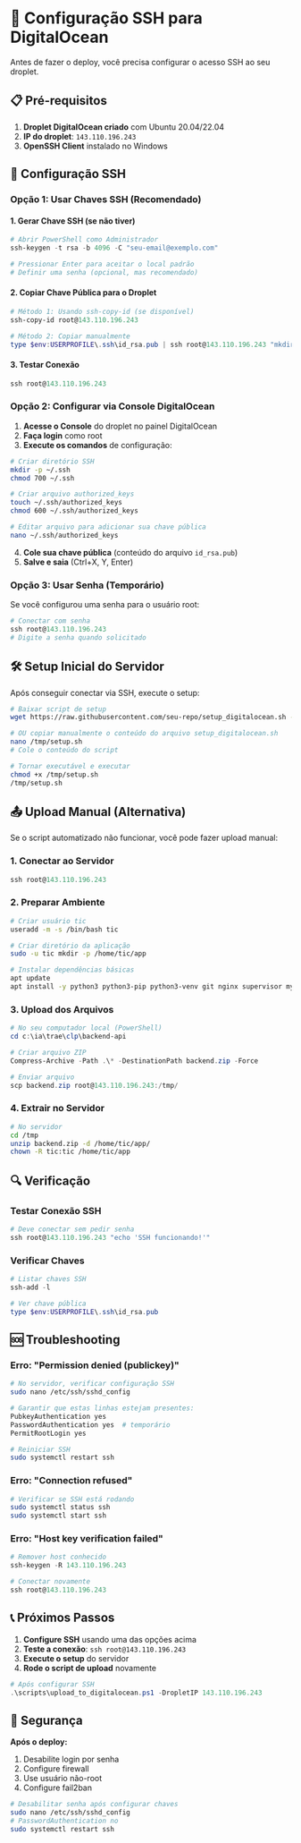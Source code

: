 # 🔑 Configuração SSH para DigitalOcean

Antes de fazer o deploy, você precisa configurar o acesso SSH ao seu droplet.

## 📋 Pré-requisitos

1. **Droplet DigitalOcean criado** com Ubuntu 20.04/22.04
2. **IP do droplet**: `143.110.196.243`
3. **OpenSSH Client** instalado no Windows

## 🔧 Configuração SSH

### Opção 1: Usar Chaves SSH (Recomendado)

#### 1. Gerar Chave SSH (se não tiver)
```powershell
# Abrir PowerShell como Administrador
ssh-keygen -t rsa -b 4096 -C "seu-email@exemplo.com"

# Pressionar Enter para aceitar o local padrão
# Definir uma senha (opcional, mas recomendado)
```

#### 2. Copiar Chave Pública para o Droplet
```powershell
# Método 1: Usando ssh-copy-id (se disponível)
ssh-copy-id root@143.110.196.243

# Método 2: Copiar manualmente
type $env:USERPROFILE\.ssh\id_rsa.pub | ssh root@143.110.196.243 "mkdir -p ~/.ssh && cat >> ~/.ssh/authorized_keys"
```

#### 3. Testar Conexão
```powershell
ssh root@143.110.196.243
```

### Opção 2: Configurar via Console DigitalOcean

1. **Acesse o Console** do droplet no painel DigitalOcean
2. **Faça login** como root
3. **Execute os comandos** de configuração:

```bash
# Criar diretório SSH
mkdir -p ~/.ssh
chmod 700 ~/.ssh

# Criar arquivo authorized_keys
touch ~/.ssh/authorized_keys
chmod 600 ~/.ssh/authorized_keys

# Editar arquivo para adicionar sua chave pública
nano ~/.ssh/authorized_keys
```

4. **Cole sua chave pública** (conteúdo do arquivo `id_rsa.pub`)
5. **Salve e saia** (Ctrl+X, Y, Enter)

### Opção 3: Usar Senha (Temporário)

Se você configurou uma senha para o usuário root:

```powershell
# Conectar com senha
ssh root@143.110.196.243
# Digite a senha quando solicitado
```

## 🛠️ Setup Inicial do Servidor

Após conseguir conectar via SSH, execute o setup:

```bash
# Baixar script de setup
wget https://raw.githubusercontent.com/seu-repo/setup_digitalocean.sh -O /tmp/setup.sh

# OU copiar manualmente o conteúdo do arquivo setup_digitalocean.sh
nano /tmp/setup.sh
# Cole o conteúdo do script

# Tornar executável e executar
chmod +x /tmp/setup.sh
/tmp/setup.sh
```

## 📤 Upload Manual (Alternativa)

Se o script automatizado não funcionar, você pode fazer upload manual:

### 1. Conectar ao Servidor
```powershell
ssh root@143.110.196.243
```

### 2. Preparar Ambiente
```bash
# Criar usuário tic
useradd -m -s /bin/bash tic

# Criar diretório da aplicação
sudo -u tic mkdir -p /home/tic/app

# Instalar dependências básicas
apt update
apt install -y python3 python3-pip python3-venv git nginx supervisor mysql-server
```

### 3. Upload dos Arquivos
```powershell
# No seu computador local (PowerShell)
cd c:\ia\trae\clp\backend-api

# Criar arquivo ZIP
Compress-Archive -Path .\* -DestinationPath backend.zip -Force

# Enviar arquivo
scp backend.zip root@143.110.196.243:/tmp/
```

### 4. Extrair no Servidor
```bash
# No servidor
cd /tmp
unzip backend.zip -d /home/tic/app/
chown -R tic:tic /home/tic/app
```

## 🔍 Verificação

### Testar Conexão SSH
```powershell
# Deve conectar sem pedir senha
ssh root@143.110.196.243 "echo 'SSH funcionando!'"
```

### Verificar Chaves
```powershell
# Listar chaves SSH
ssh-add -l

# Ver chave pública
type $env:USERPROFILE\.ssh\id_rsa.pub
```

## 🆘 Troubleshooting

### Erro: "Permission denied (publickey)"
```bash
# No servidor, verificar configuração SSH
sudo nano /etc/ssh/sshd_config

# Garantir que estas linhas estejam presentes:
PubkeyAuthentication yes
PasswordAuthentication yes  # temporário
PermitRootLogin yes

# Reiniciar SSH
sudo systemctl restart ssh
```

### Erro: "Connection refused"
```bash
# Verificar se SSH está rodando
sudo systemctl status ssh
sudo systemctl start ssh
```

### Erro: "Host key verification failed"
```powershell
# Remover host conhecido
ssh-keygen -R 143.110.196.243

# Conectar novamente
ssh root@143.110.196.243
```

## 📞 Próximos Passos

1. **Configure SSH** usando uma das opções acima
2. **Teste a conexão**: `ssh root@143.110.196.243`
3. **Execute o setup** do servidor
4. **Rode o script de upload** novamente

```powershell
# Após configurar SSH
.\scripts\upload_to_digitalocean.ps1 -DropletIP 143.110.196.243
```

## 🔐 Segurança

**Após o deploy:**
1. Desabilite login por senha
2. Configure firewall
3. Use usuário não-root
4. Configure fail2ban

```bash
# Desabilitar senha após configurar chaves
sudo nano /etc/ssh/sshd_config
# PasswordAuthentication no
sudo systemctl restart ssh
```